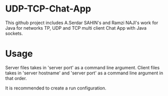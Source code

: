 # UDP-TCP-Chat-App

This github project includes A.Serdar SAHIN's and Ramzi NAJI's work for Java for networks TP, UDP and TCP multi client Chat App with Java sockets.

# Usage

Server files takes in 'server port' as a command line argument.
Client files takes in 'server hostname' and 'server port' as a command line argument in that order.

It is recommended to create a run configuration.
